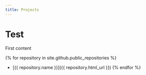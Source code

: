 ```yaml
---
title: Projects
---
```

# Test

First content

{% for repository in site.github.public_repositories %}
  * [{{ repository.name }}]({{ repository.html_url }})
{% endfor %}

